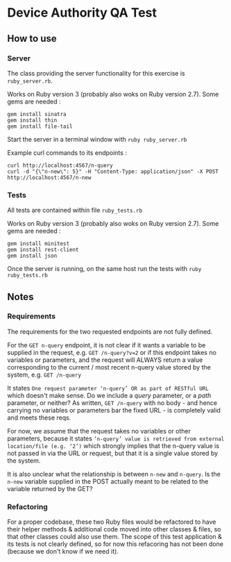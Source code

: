 # Device Authority QA Test

## How to use

### Server

The class providing the server functionality for this exercise is `ruby_server.rb`.

Works on Ruby version 3 (probably also woks on Ruby version 2.7). Some gems are needed :

```
gem install sinatra
gem install thin
gem install file-tail
```

Start the server in a terminal window with `ruby ruby_server.rb`

Example curl commands to its endpoints :

```
curl http://localhost:4567/n-query
curl -d "{\"n-new\": 5}" -H "Content-Type: application/json" -X POST http://localhost:4567/n-new
```

### Tests

All tests are contained within file `ruby_tests.rb`

Works on Ruby version 3 (probably also woks on Ruby version 2.7). Some gems are needed :

```
gem install minitest
gem install rest-client
gem install json
```

Once the server is running, on the same host run the tests with `ruby ruby_tests.rb`

## Notes

### Requirements

The requirements for the two requested endpoints are not fully defined.

For the `GET n-query` endpoint, it is not clear if it wants a variable to be supplied in the request, e.g. `GET /n-query?v=2`
or if this endpoint takes no variables or parameters, and the request will ALWAYS return a value corresponding
to the current / most recent n-query value stored by the system, e.g. `GET /n-query`

It states `One request parameter ‘n-query’ OR as part of RESTful URL` which doesn't make sense. Do we include a _query_ parameter, or a _path_ parameter, or neither? As written, `GET /n-query` with no body - and hence carrying no variables or parameters bar the fixed URL - is completely valid and meets these reqs.

For now, we assume that the request takes no variables or other parameters, because it states
`‘n-query’ value is retrieved from external location/file (e.g. ‘2’)`
which strongly implies that the n-query value is not passed in via the URL or request, but that it is a single value stored by the system.

It is also unclear what the relationship is between `n-new` and `n-query`. Is the `n-new` variable supplied in the POST actually meant to be related to the variable returned by the GET?

### Refactoring

For a proper codebase, these two Ruby files would be refactored to have their helper methods & additional code moved into other classes & files, so that other classes could also use them. The scope of this test application & its tests is not clearly defined, so for now this refacoring has not been done (because we don't know if we need it).
